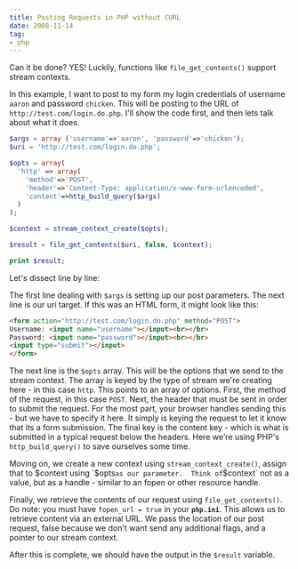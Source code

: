 ```yaml
---
title: Posting Requests in PHP without CURL
date: 2008-11-14
tag:
- php
---
```

Can it be done? YES!  Luckily, functions like `file_get_contents()` support stream contexts.

<!--more-->

In this example, I want to post to my form my login credentials of username `aaron` and password `chicken`.  This will be posting to the URL of `http://test.com/login.do.php`.  I'll show the code first, and then lets talk about what it does.

```php
$args = array ('username'=>'aaron', 'password'=>'chicken');
$uri = 'http://test.com/login.do.php';

$opts = array(
  'http' => array(
    'method'=>'POST', 
    'header'=>'Content-Type: application/x-www-form-urlencoded', 
    'content'=>http_build_query($args)
  )
);

$context = stream_context_create($opts);

$result = file_get_contents($uri, false, $context);

print $result;
```

Let's dissect line by line:

The first line dealing with `$args` is setting up our post parameters.  The next line is our uri target.  If this was an HTML form, it might look like this:

```html
<form action="http://test.com/login.do.php" method="POST">
Username: <input name="username"></input><br></br>
Password: <input name="password"></input><br></br>
<input type="submit"></input>
</form>
```

The next line is the `$opts` array.  This will be the options that we send to the stream context.  The array is keyed by the type of stream we're creating here - in this case `http`.  This points to an array of options.  First, the method of the request, in this case `POST`.  Next, the header that must be sent in order to submit the request.  For the most part, your browser handles sending this - but we have to specify it here.  It simply is keying the request to let it know that its a form submission.  The final key is the content key - which is what is submitted in a typical request below the headers.  Here we're using PHP's `http_build_query()` to save ourselves some time.

Moving on, we create a new context using `stream_context_create()`, assign that to $context using `$opts` as our parameter.  Think of `$context` not as a value, but as a handle - similar to an fopen or other resource handle.

Finally, we retrieve the contents of our request using `file_get_contents()`.  Do note: you must have `fopen_url = true` in your **`php.ini`**.  This allows us to retrieve content via an external URL.  We pass the location of our post request, false because we don't want send any additional flags, and a pointer to our stream context.

After this is complete, we should have the output in the `$result` variable.
